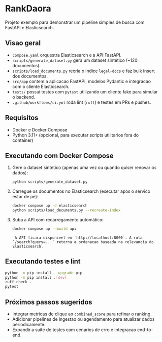 # RankDaora

Projeto exemplo para demonstrar um pipeline simples de busca com FastAPI e Elasticsearch.

## Visao geral

- `compose.yaml` orquestra Elasticsearch e a API FastAPI.
- `scripts/generate_dataset.py` gera um dataset sintetico (~120 documentos).
- `scripts/load_documents.py` recria o indice `legal-docs` e faz bulk insert dos documentos.
- `src/app` contem a aplicacao FastAPI, modelos Pydantic e integracao com o cliente Elasticsearch.
- `tests/` possui testes com `pytest` utilizando um cliente fake para simular o backend.
- `.github/workflows/ci.yml` roda lint (`ruff`) e testes em PRs e pushes.

## Requisitos

- Docker e Docker Compose
- Python 3.11+ (opcional, para executar scripts utilitarios fora do container)

## Executando com Docker Compose

1. Gere o dataset sintetico (apenas uma vez ou quando quiser renovar os dados):

	```bash
	python scripts/generate_dataset.py
	```

2. Carregue os documentos no Elasticsearch (executar apos o servico estar de pe):

	```bash
	docker compose up -d elasticsearch
	python scripts/load_documents.py --recreate-index
	```

3. Suba a API com recarregamento automático:

	```bash
	docker compose up --build api
	```

		A API ficara disponivel em `http://localhost:8000`. A rota `/search?query=...` retorna a ordenacao baseada na relevancia do Elasticsearch.

## Executando testes e lint

```bash
python -m pip install --upgrade pip
python -m pip install .[dev]
ruff check .
pytest
```

## Próximos passos sugeridos

- Integrar metricas de clique ao `combined_score` para refinar o ranking.
- Adicionar pipelines de ingestao ou agendamento para atualizar dados periodicamente.
- Expandir a suite de testes com cenarios de erro e integracao end-to-end.